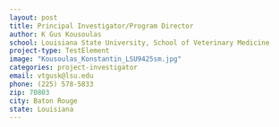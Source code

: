 ```yaml
---
layout: post
title: Principal Investigator/Program Director
author: K Gus Kousoulas
school: Louisiana State University, School of Veterinary Medicine
project-type: TestElement
image: "Kousoulas_Konstantin_LSU9425sm.jpg"
categories: project-investigator
email: vtgusk@lsu.edu
phone: (225) 578-5833
zip: 70803
city: Baton Rouge
state: Louisiana
---
```

